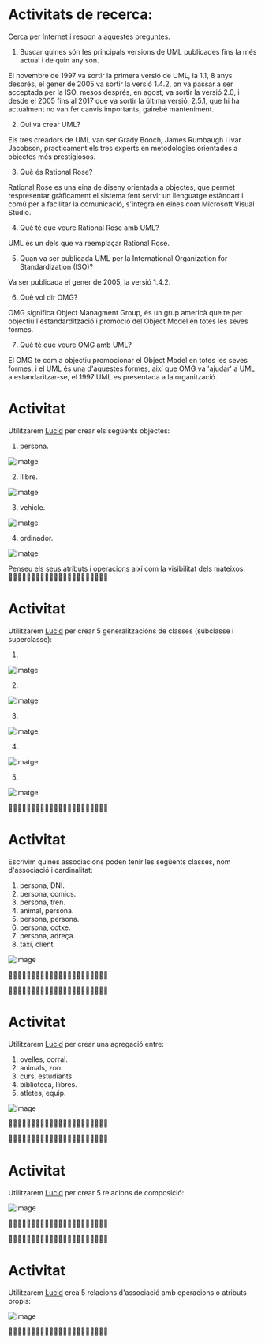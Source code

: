 # Activitats de recerca:

Cerca per Internet i respon a aquestes preguntes.

1. Buscar quines són les principals versions de UML publicades fins la més actual i de quin any són.

El novembre de 1997 va sortir la primera versió de  UML, la 1.1, 8 anys després, el gener de 2005 va sortir la versió 1.4.2, on va passar a ser acceptada per la ISO, mesos després, en agost, va sortir la versió 2.0, i desde el 2005 fins al 2017 que va sortir la última versió, 2.5.1, que hi ha actualment no van fer canvis importants, gairebé manteniment.

2. Qui va crear UML?

Els tres creadors de UML van ser  Grady Booch, James Rumbaugh i Ivar Jacobson, practicament els tres experts en metodologies orientades a objectes més prestigiosos.

3. Què és Rational Rose?

Rational Rose es una eina de diseny orientada a objectes, que permet respresentar gràficament el sistema fent servir un llenguatge estàndart i comú per a facilitar la comunicació, s'integra en eines com Microsoft Visual Studio.

4. Què té que veure Rational Rose amb UML?

UML és un dels que va reemplaçar Rational Rose.

5. Quan va ser publicada UML per la International Organization for Standardization (ISO)?

Va ser publicada el gener de 2005, la versió 1.4.2.

6. Què vol dir OMG?

OMG significa Object Managment Group, és un grup americà que te per objectiu l'estandardització i promoció del Object Model en totes les seves formes.

7. Què té que veure OMG amb UML?

El OMG te com a objectiu promocionar el Object Model en totes les seves formes, i el UML és una d'aquestes formes, així que OMG va 'ajudar' a UML a estandaritzar-se, el 1997 UML es presentada a la organització.

# Activitat

Utilitzarem [Lucid](https://lucid.app/) per crear els següents objectes:

1. persona.

![imatge](https://user-images.githubusercontent.com/114901284/222080832-e92f4fb9-3d0c-444c-b4a6-c276a6b5a33d.png)

2. llibre.

![imatge](https://user-images.githubusercontent.com/114901284/222083991-964937fb-a653-47e4-878d-937336a88357.png)

3. vehicle.

![imatge](https://user-images.githubusercontent.com/114901284/222084044-3c1faad8-4a4b-4acf-90f9-a67f051c56c9.png)

4. ordinador.

![imatge](https://user-images.githubusercontent.com/114901284/222084083-b0f75da2-2a89-410d-ad86-8b9c2766fc72.png)

Penseu els seus atributs i operacions així com la visibilitat dels mateixos.
🔻🔻🔻🔻🔻🔻🔻🔻🔻🔻🔻🔻🔻🔻🔻🔻🔻🔻🔻🔻🔻🔻
# Activitat

Utilitzarem [Lucid](https://lucid.app/) per crear 5 generalitzacións de classes (subclasse i superclasse):

1.

![imatge](https://user-images.githubusercontent.com/114901284/222090731-8ba9c762-8218-4412-a255-c1ef0be4ba25.png)

2.

![imatge](https://user-images.githubusercontent.com/114901284/222090828-abcc9701-32cd-469a-aa23-350783aa2a1f.png)

3.

![imatge](https://user-images.githubusercontent.com/114901284/222090895-a75e4233-ca7e-441e-b938-a2b7e33959c6.png)

4.

![imatge](https://user-images.githubusercontent.com/114901284/222090958-fee33770-8317-4470-9d95-90ec7fd53306.png)

5.

![imatge](https://user-images.githubusercontent.com/114901284/222091199-f6971d7f-8f9d-44c4-9134-cf5cc485b548.png)

🔺🔺🔺🔺🔺🔺🔺🔺🔺🔺🔺🔺🔺🔺🔺🔺🔺🔺🔺🔺🔺🔺
# Activitat

Escrivim quines associacions poden tenir les següents classes, nom d'associació i cardinalitat:

1. persona, DNI.
2. persona, comics.
3. persona, tren.
4. animal, persona.
5. persona, persona.
6. persona, cotxe.
7. persona, adreça.
8. taxi, client.

![image](https://user-images.githubusercontent.com/114901284/225239133-94b9107e-578d-43bb-8003-c928f65b1e21.png)

🔺🔺🔺🔺🔺🔺🔺🔺🔺🔺🔺🔺🔺🔺🔺🔺🔺🔺🔺🔺🔺🔺

🔻🔻🔻🔻🔻🔻🔻🔻🔻🔻🔻🔻🔻🔻🔻🔻🔻🔻🔻🔻🔻🔻

# Activitat

Utilitzarem [Lucid](https://lucid.app/) per crear una agregació entre:

1. ovelles, corral.
2. animals, zoo.
3. curs, estudiants.
4. biblioteca, llibres.
5. atletes, equip.

![image](https://user-images.githubusercontent.com/114901284/225243613-63fd7980-6c44-49ad-b537-e6dffa55e9db.png)

🔺🔺🔺🔺🔺🔺🔺🔺🔺🔺🔺🔺🔺🔺🔺🔺🔺🔺🔺🔺🔺🔺

🔻🔻🔻🔻🔻🔻🔻🔻🔻🔻🔻🔻🔻🔻🔻🔻🔻🔻🔻🔻🔻🔻

# Activitat

Utilitzarem [Lucid](https://lucid.app/) per crear 5 relacions de composició:

![image](https://user-images.githubusercontent.com/114901284/225248563-b946da4c-2430-4c19-980d-43a3bc61824b.png)

🔺🔺🔺🔺🔺🔺🔺🔺🔺🔺🔺🔺🔺🔺🔺🔺🔺🔺🔺🔺🔺🔺

🔻🔻🔻🔻🔻🔻🔻🔻🔻🔻🔻🔻🔻🔻🔻🔻🔻🔻🔻🔻🔻🔻
# Activitat

Utilitzarem [Lucid](https://lucid.app/) crea 5 relacions d'associació amb operacions o atributs propis:

![image](https://user-images.githubusercontent.com/114901284/225251907-1214860c-aade-449b-848b-33d8f3017430.png)

🔺🔺🔺🔺🔺🔺🔺🔺🔺🔺🔺🔺🔺🔺🔺🔺🔺🔺🔺🔺🔺🔺
